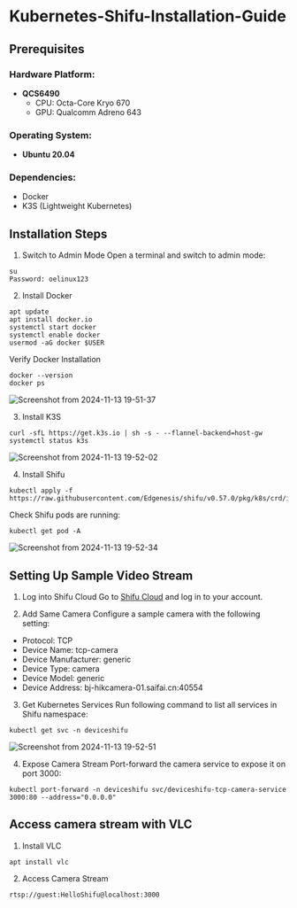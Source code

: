 # Kubernetes-Shifu-Installation-Guide

## Prerequisites

### Hardware Platform:
- **QCS6490**
  - CPU: Octa-Core Kryo 670 
  - GPU: Qualcomm Adreno 643

### Operating System:
- **Ubuntu 20.04**

### Dependencies:
- Docker
- K3S (Lightweight Kubernetes)

## Installation Steps
1. Switch to Admin Mode
Open a terminal and switch to admin mode:
```
su
Password: oelinux123
```

2. Install Docker
```
apt update
apt install docker.io
systemctl start docker
systemctl enable docker
usermod -aG docker $USER
```
Verify Docker Installation
```
docker --version
docker ps
```
![Screenshot from 2024-11-13 19-51-37](https://github.com/user-attachments/assets/c7c25e59-0970-4070-a471-7a67f1b509c9)

3. Install K3S
```
curl -sfL https://get.k3s.io | sh -s - --flannel-backend=host-gw
systemctl status k3s
```
![Screenshot from 2024-11-13 19-52-02](https://github.com/user-attachments/assets/477377c5-a81b-4a3c-beec-a31665368a93)

4. Install Shifu
```
kubectl apply -f https://raw.githubusercontent.com/Edgenesis/shifu/v0.57.0/pkg/k8s/crd/install/shifu_install.yml
```
Check Shifu pods are running:
```
kubectl get pod -A
```
![Screenshot from 2024-11-13 19-52-34](https://github.com/user-attachments/assets/67d6078b-6816-403d-ae2c-ac456ba4298e)

## Setting Up Sample Video Stream
1. Log into Shifu Cloud
Go to [Shifu Cloud](https://cloud.shifu.dev/#/user/login) and log in to your account.

2. Add Same Camera
Configure a sample camera with the following setting:
* Protocol: TCP
* Device Name: tcp-camera
* Device Manufacturer: generic
* Device Type: camera
* Device Model: generic
* Device Address: bj-hikcamera-01.saifai.cn:40554

3. Get Kubernetes Services
Run following command to list all services in Shifu namespace:
```
kubectl get svc -n deviceshifu
```
![Screenshot from 2024-11-13 19-52-51](https://github.com/user-attachments/assets/847c479d-8202-4ac2-bdaf-3cb7a295e6f2)

4. Expose Camera Stream
Port-forward the camera service to expose it on port 3000:
```
kubectl port-forward -n deviceshifu svc/deviceshifu-tcp-camera-service 3000:80 --address="0.0.0.0"
```

## Access camera stream with VLC
1. Install VLC
```
apt install vlc
```
2. Access Camera Stream
```
rtsp://guest:HelloShifu@localhost:3000
```
